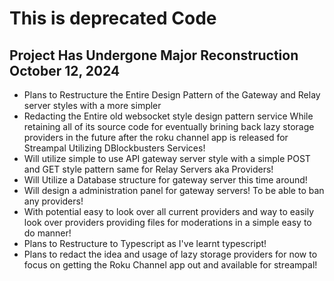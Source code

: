 # This is deprecated Code
## Project Has Undergone Major Reconstruction October 12, 2024
- Plans to Restructure the Entire Design Pattern of the Gateway and Relay server styles with a more simpler
- Redacting the Entire old websocket style design pattern service While retaining all of its source code for eventually brining back lazy storage providers in the future after the roku channel app is released for Streampal Utilizing DBlockbusters Services!
- Will utilize simple to use API gateway server style with a simple POST and GET style pattern same for Relay Servers aka Providers!
- Will Utilize a Database structure for gateway server this time around!
- Will design a administration panel for gateway servers! To be able to ban any providers!
- With potential easy to look over all current providers and way to easily look over providers providing files for moderations in a simple easy to do manner!
- Plans to Restructure to Typescript as I've learnt typescript!
- Plans to redact the idea and usage of lazy storage providers for now to focus on getting the Roku Channel app out and available for streampal!
